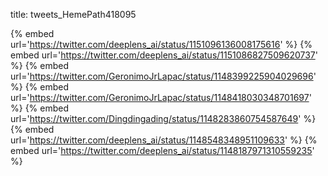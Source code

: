 title: tweets_HemePath418095

{% embed url='https://twitter.com/deeplens_ai/status/1151096136008175616' %}
{% embed url='https://twitter.com/deeplens_ai/status/1151086827509620737' %}
{% embed url='https://twitter.com/GeronimoJrLapac/status/1148399225904029696' %}
{% embed url='https://twitter.com/GeronimoJrLapac/status/1148418030348701697' %}
{% embed url='https://twitter.com/Dingdingading/status/1148283860754587649' %}
{% embed url='https://twitter.com/deeplens_ai/status/1148548348951109633' %}
{% embed url='https://twitter.com/deeplens_ai/status/1148187971310559235' %}
